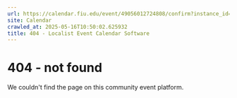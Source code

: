 ```yaml
---
url: https://calendar.fiu.edu/event/49056012724808/confirm?instance_id=49056012764769&return=https%3A%2F%2Fcalendar.fiu.edu%2Fcalendar%3Fevent_types%255B%255D%3D121720
site: Calendar
crawled_at: 2025-05-16T10:50:02.625932
title: 404 - Localist Event Calendar Software
---
```


# 404 - not found
We couldn't find the page on this community event platform.
